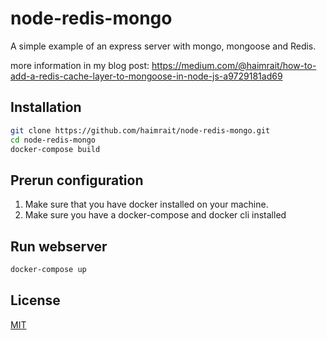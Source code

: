 # node-redis-mongo

A simple example of an express server with mongo, mongoose and Redis.

more information in my blog post:
https://medium.com/@haimrait/how-to-add-a-redis-cache-layer-to-mongoose-in-node-js-a9729181ad69

## Installation
```bash
git clone https://github.com/haimrait/node-redis-mongo.git
cd node-redis-mongo
docker-compose build
```

## Prerun configuration
1. Make sure that you have docker installed on your machine.
2. Make sure you have a docker-compose and docker cli installed

## Run webserver
```bash
docker-compose up
```

## License
[MIT](https://choosealicense.com/licenses/mit/)
